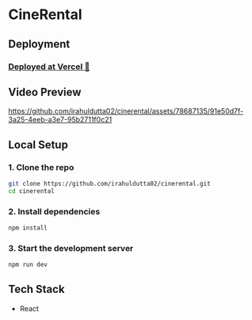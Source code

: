 # CineRental

## Deployment

### [Deployed at Vercel 🔗](https://cinerental-rd.vercel.app/)

## Video Preview

https://github.com/irahuldutta02/cinerental/assets/78687135/91e50d7f-3a25-4eeb-a3e7-95b2711f0c21

## Local Setup

### 1. Clone the repo

```bash
git clone https://github.com/irahuldutta02/cinerental.git
cd cinerental
```

### 2. Install dependencies

```bash
npm install
```

### 3. Start the development server

```bash
npm run dev
```

## Tech Stack

- React

